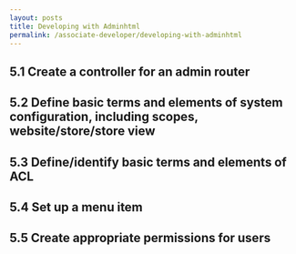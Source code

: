 ```yaml
---
layout: posts
title: Developing with Adminhtml
permalink: /associate-developer/developing-with-adminhtml
---
```

## 5.1 Create a controller for an admin router
## 5.2 Define basic terms and elements of system configuration, including scopes, website/store/store view
## 5.3 Define/identify basic terms and elements of ACL
## 5.4 Set up a menu item
## 5.5 Create appropriate permissions for users
